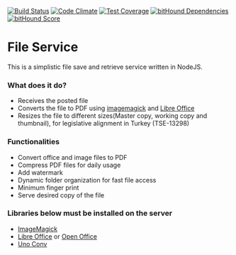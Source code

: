 [![Build Status](https://travis-ci.org/oguzhanyalcin/archive.svg?branch=master)](https://travis-ci.org/oguzhanyalcin/archive) [![Code Climate](https://codeclimate.com/repos/565382bf2ddb7b003e007fd5/badges/50557e4e01a9110697e5/gpa.svg)](https://codeclimate.com/repos/565382bf2ddb7b003e007fd5/feed)  [![Test Coverage](https://codeclimate.com/repos/565382bf2ddb7b003e007fd5/badges/50557e4e01a9110697e5/coverage.svg)](https://codeclimate.com/repos/565382bf2ddb7b003e007fd5/coverage) [![bitHound Dependencies](https://www.bithound.io/github/oguzhanyalcin/archive/badges/dependencies.svg)](https://www.bithound.io/github/oguzhanyalcin/archive/master/dependencies/npm)  [![bitHound Score](https://www.bithound.io/github/oguzhanyalcin/archive/badges/score.svg)](https://www.bithound.io/github/oguzhanyalcin/archive)

# File Service #

This is a simplistic file save and retrieve service written in NodeJS.

### What does it do? ###

* Receives the posted file
* Converts the file to PDF using [imagemagick](http://www.imagemagick.org/script/index.php) and [Libre Office](https://www.libreoffice.org/)
* Resizes the file to different sizes(Master copy, working copy and thumbnail), for legislative alignment in Turkey (TSE-13298)

### Functionalities ###

* Convert office and image files to PDF
* Compress PDF files for daily usage
* Add watermark
* Dynamic folder organization for fast file access
* Minimum finger print
* Serve desired copy of the file

### Libraries below must be installed on the server ###

* [ImageMagick](http://www.imagemagick.org/script/index.php)
* [Libre Office](https://www.libreoffice.org/) or [Open Office](https://www.openoffice.org/)
* [Uno Conv](https://github.com/dagwieers/unoconv)